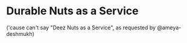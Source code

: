# Durable Nuts as a Service

('cause can't say "Deez Nuts as a Service", as requested by @ameya-deshmukh)